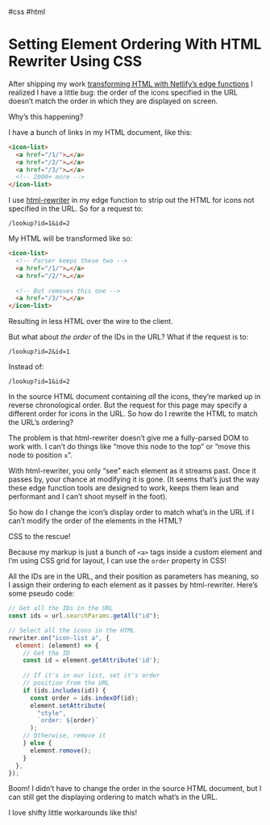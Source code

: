 #css #html

# Setting Element Ordering With HTML Rewriter Using CSS

After shipping my work [transforming HTML with Netlify’s edge functions](https://blog.jim-nielsen.com/2025/transform-html-with-edge-functions/) I realized I have a little bug: the order of the icons specified in the URL doesn’t match the order in which they are displayed on screen.

Why’s this happening?

I have a bunch of links in my HTML document, like this:

```html
<icon-list>
  <a href="/1/">…</a>
  <a href="/2/">…</a>
  <a href="/3/">…</a>
  <!-- 2000+ more -->
</icon-list>
```

I use [html-rewriter](https://github.com/worker-tools/html-rewriter) in my edge function to strip out the HTML for icons not specified in the URL. So for a request to:

`/lookup?id=1&id=2`

My HTML will be transformed like so:

```html
<icon-list>
  <!-- Parser keeps these two -->
  <a href="/1/">…</a>
  <a href="/2/">…</a>
  
  <!-- But removes this one -->
  <a href="/3/">…</a>
</icon-list>
```

Resulting in less HTML over the wire to the client.

But what about _the order_ of the IDs in the URL? What if the request is to:

`/lookup?id=2&id=1`

Instead of:

`/lookup?id=1&id=2`

In the source HTML document containing _all_ the icons, they’re marked up in reverse chronological order. But the request for this page may specify a different order for icons in the URL. So how do I rewrite the HTML to match the URL’s ordering?

The problem is that html-rewriter doesn’t give me a fully-parsed DOM to work with. I can’t do things like “move this node to the top” or “move this node to position `x`”.

With html-rewriter, you only “see” each element as it streams past. Once it passes by, your chance at modifying it is gone. (It seems that’s just the way these edge function tools are designed to work, keeps them lean and performant and I can’t shoot myself in the foot).

So how do I change the icon’s display order to match what’s in the URL if I can’t modify the order of the elements in the HTML?

CSS to the rescue!

Because my markup is just a bunch of `<a>` tags inside a custom element and I’m using CSS grid for layout, I can use the `order` property in CSS!

All the IDs are in the URL, and their position as parameters has meaning, so I assign their ordering to each element as it passes by html-rewriter. Here’s some pseudo code:

```js
// Get all the IDs in the URL
const ids = url.searchParams.getAll("id");

// Select all the icons in the HTML
rewriter.on("icon-list a", {
  element: (element) => {
    // Get the ID
    const id = element.getAttribute('id');
    
    // If it's in our list, set it's order
    // position from the URL
    if (ids.includes(id)) {
      const order = ids.indexOf(id);
      element.setAttribute(
        "style",
        `order: ${order}`
      );
    // Otherwise, remove it
    } else {
      element.remove();
    }
  },
});
```

Boom! I didn’t have to change the order in the source HTML document, but I can still get the displaying ordering to match what’s in the URL.

I love shifty little workarounds like this!